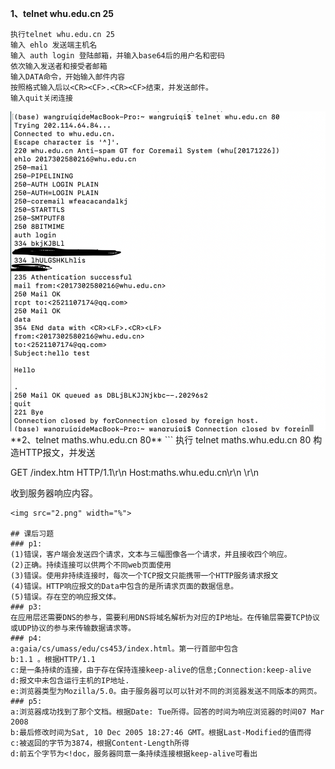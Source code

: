 **1、telnet whu.edu.cn 25**
```
执行telnet whu.edu.cn 25
输入 ehlo 发送端主机名
输入 auth login 登陆邮箱，并输入base64后的用户名和密码
依次输入发送者和接受者邮箱
输入DATA命令，开始输入邮件内容
按照格式输入后以<CR><CF>.<CR><CF>结束，并发送邮件。
输入quit关闭连接
```
<img src="1.png" width="%">
**2、telnet maths.whu.edu.cn 80**
```
执行 telnet maths.whu.edu.cn 80
构造HTTP报文，并发送

GET /index.htm HTTP/1.1\r\n
Host:maths.whu.edu.cn\r\n
\r\n

收到服务器响应内容。
```
<img src="2.png" width="%">

## 课后习题  
### p1:  
(1)错误，客户端会发送四个请求，文本与三幅图像各一个请求，并且接收四个响应。  
(2)正确。持续连接可以供两个不同web页面使用  
(3)错误。使用非持续连接时，每次一个TCP报文只能携带一个HTTP服务请求报文  
(4)错误。HTTP响应报文的Data中包含的是所请求页面的数据信息。  
(5)错误。存在空的响应报文体。  
### p3:  
在应用层还需要DNS的参与，需要利用DNS将域名解析为对应的IP地址。在传输层需要TCP协议或UDP协议的参与来传输数据请求等。  
### p4: 
a:gaia/cs/umass/edu/cs453/index.html。第一行首部中包含  
b:1.1 。根据HTTP/1.1  
c:是一条持续的连接，由于存在保持连接keep-alive的信息;Connection:keep-alive  
d:报文中未包含运行主机的IP地址.  
e:浏览器类型为Mozilla/5.0。由于服务器可以可以针对不同的浏览器发送不同版本的网页。  
### p5: 
a:浏览器成功找到了那个文档。根据Date: Tue所得。回答的时间为响应浏览器的时间07 Mar 2008  
b:最后修改时间为Sat, 10 Dec 2005 18:27:46 GMT。根据Last-Modified的值而得  
c:被返回的字节为3874，根据Content-Length所得  
d:前五个字节为<!doc，服务器同意一条持续连接根据keep-alive可看出  

